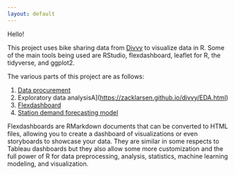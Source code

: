 ```yaml
---
layout: default
---
```


Hello!

This project uses bike sharing data from [Divvy](https://www.divvybikes.com/system-data) to visualize data in R. Some of the main tools being used are RStudio, flexdashboard, leaflet for R, the tidyverse, and ggplot2.

The various parts of this project are as follows:
1. [Data procurement](https://zacklarsen.github.io/divvy/Data.html)
1. Exploratory data analysisA](https://zacklarsen.github.io/divvy/EDA.html)
1. [Flexdashboard](https://zacklarsen.github.io/divvy/Flex.html)
1. [Station demand forecasting model](https://zacklarsen.github.io/divvy/Model.html)


Flexdashboards are RMarkdown documents that can be converted to HTML files, allowing you to create a dashboard of visualizations or even storyboards to showcase your data. They are similar in some respects to Tableau dashboards but they also allow some more customization and the full power of R for data preprocessing, analysis, statistics, machine learning modeling, and visualization.
